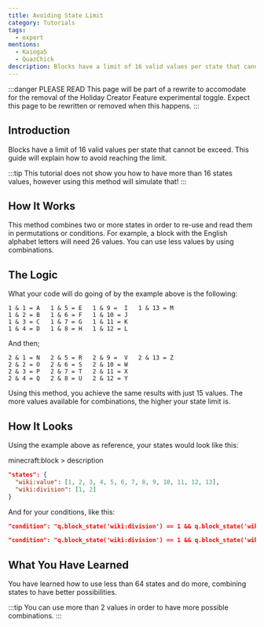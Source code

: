 ```yaml
---
title: Avoiding State Limit
category: Tutorials
tags:
  - expert
mentions:
  - Kaioga5
  - QuazChick
description: Blocks have a limit of 16 valid values per state that cannot be exceed. This guide will explain how to avoid reaching the limit.
---
```


:::danger PLEASE READ
This page will be part of a rewrite to accomodate for the removal of the Holiday Creator Feature experimental toggle. Expect this page to be rewritten or removed when this happens.
:::
## Introduction

Blocks have a limit of 16 valid values per state that cannot be exceed. This guide will explain how to avoid reaching the limit.

:::tip
This tutorial does not show you how to have more than 16 states values, however using this method will simulate that!
:::

## How It Works

This method combines two or more states in order to re-use and read them in permutations or conditions. For example, a block with the English alphabet letters will need 26 values. You can use less values by using combinations.

## The Logic

What your code will do going of by the example above is the following:
```
1 & 1 = A   1 & 5 = E   1 & 9 =  I   1 & 13 = M
1 & 2 = B   1 & 6 = F   1 & 10 = J
1 & 3 = C   1 & 7 = G   1 & 11 = K
1 & 4 = D   1 & 8 = H   1 & 12 = L
```
And then;
```
2 & 1 = N   2 & 5 = R   2 & 9 =  V   2 & 13 = Z
2 & 2 = O   2 & 6 = S   2 & 10 = W
2 & 3 = P   2 & 7 = T   2 & 11 = X
2 & 4 = Q   2 & 8 = U   2 & 12 = Y
```

Using this method, you achieve the same results with just 15 values. The more values available for combinations, the higher your state limit is.

## How It Looks

Using the example above as reference, your states would look like this:

<CodeHeader>minecraft:block > description</CodeHeader>

```json
"states": {
  "wiki:value": [1, 2, 3, 4, 5, 6, 7, 8, 9, 10, 11, 12, 13],
  "wiki:division": [1, 2]
}
```

And for your conditions, like this:

```json
"condition": "q.block_state('wiki:division') == 1 && q.block_state('wiki:value') == 1"
```
```json
"condition": "q.block_state('wiki:division') == 1 && q.block_state('wiki:value') == 2"
```

## What You Have Learned

You have learned how to use less than 64 states and do more, combining states to have better possibilities.

:::tip
You can use more than 2 values in order to have more possible combinations.
:::
